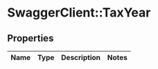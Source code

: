 # SwaggerClient::TaxYear

## Properties
Name | Type | Description | Notes
------------ | ------------- | ------------- | -------------

